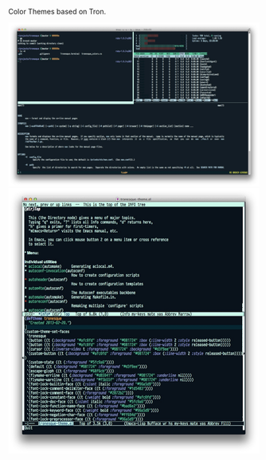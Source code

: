 Color Themes based on Tron.

![terminal with tron theme](./images/terminal.jpg)
![emacs with tron theme](./images/color-theme-tronesque.el.jpg)
